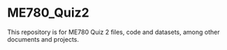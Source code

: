 # ME780_Quiz2
This repository is for ME780 Quiz 2 files, code and datasets, among other documents and projects.
